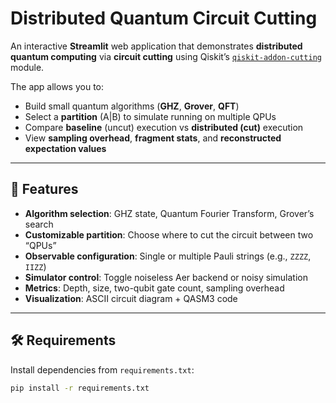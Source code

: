# Distributed Quantum Circuit Cutting

An interactive **Streamlit** web application that demonstrates **distributed quantum computing** via **circuit cutting** using Qiskit’s [`qiskit-addon-cutting`](https://qiskit.org/ecosystem/cutting/) module.

The app allows you to:
- Build small quantum algorithms (**GHZ**, **Grover**, **QFT**)
- Select a **partition** (A|B) to simulate running on multiple QPUs
- Compare **baseline** (uncut) execution vs **distributed (cut)** execution
- View **sampling overhead**, **fragment stats**, and **reconstructed expectation values**

---

## 📸 Features
- **Algorithm selection**: GHZ state, Quantum Fourier Transform, Grover’s search
- **Customizable partition**: Choose where to cut the circuit between two “QPUs”
- **Observable configuration**: Single or multiple Pauli strings (e.g., `ZZZZ`, `IIZZ`)
- **Simulator control**: Toggle noiseless Aer backend or noisy simulation
- **Metrics**: Depth, size, two-qubit gate count, sampling overhead
- **Visualization**: ASCII circuit diagram + QASM3 code

---

## 🛠 Requirements

Install dependencies from `requirements.txt`:

```bash
pip install -r requirements.txt

